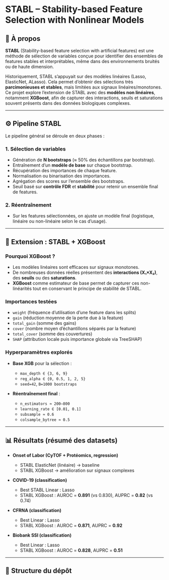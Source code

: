 # STABL – Stability-based Feature Selection with Nonlinear Models

## 📌 À propos

**STABL** (Stability-based feature selection with artificial features) est une méthode de sélection de variables conçue pour identifier des ensembles de features stables et interprétables, même dans des environnements bruités ou de haute dimension.  

Historiquement, STABL s’appuyait sur des modèles linéaires (Lasso, ElasticNet, ALasso). Cela permet d’obtenir des sélections très **parcimonieuses et stables**, mais limitées aux signaux linéaires/monotones.  
Ce projet explore l’extension de STABL avec des **modèles non linéaires**, notamment **XGBoost**, afin de capturer des interactions, seuils et saturations souvent présents dans des données biologiques complexes.

---

## ⚙️ Pipeline STABL

Le pipeline général se déroule en deux phases :

### 1. Sélection de variables
- Génération de **N bootstraps** (≈ 50% des échantillons par bootstrap).  
- Entraînement d’un **modèle de base** sur chaque bootstrap.  
- Récupération des importances de chaque feature.  
- Normalisation ou binarisation des importances.  
- Agrégation des scores sur l’ensemble des bootstraps.  
- Seuil basé sur **contrôle FDR** et **stabilité** pour retenir un ensemble final de features.

### 2. Réentraînement
- Sur les features sélectionnées, on ajuste un modèle final (logistique, linéaire ou non-linéaire selon le cas d’usage).

---

## 🚀 Extension : STABL + XGBoost

### Pourquoi XGBoost ?
- Les modèles linéaires sont efficaces sur signaux monotones.  
- De nombreuses données réelles présentent des **interactions (X₁×X₂)**, des **seuils** ou des **saturations**.  
- **XGBoost** comme estimateur de base permet de capturer ces non-linéarités tout en conservant le principe de stabilité de STABL.

### Importances testées
- `weight` (fréquence d’utilisation d’une feature dans les splits)  
- `gain` (réduction moyenne de la perte due à la feature)  
- `total_gain` (somme des gains)  
- `cover` (nombre moyen d’échantillons séparés par la feature)  
- `total_cover` (somme des couvertures)  
- `SHAP` (attribution locale puis importance globale via TreeSHAP)

### Hyperparamètres explorés
- **Base XGB** pour la sélection :  
  - `max_depth ∈ {3, 6, 9}`  
  - `reg_alpha ∈ {0, 0.5, 1, 2, 5}`  
  - `seed=42`, `B=1000 bootstraps`  

- **Réentraînement final** :  
  - `n_estimators ≈ 200–800`  
  - `learning_rate ∈ [0.01, 0.1]`  
  - `subsample ≈ 0.6`  
  - `colsample_bytree ≈ 0.5`

---

## 📊 Résultats (résumé des datasets)

- **Onset of Labor (CyTOF + Protéomics, regression)**  
  - STABL ElasticNet (linéaire) → baseline  
  - STABL XGBoost → amélioration sur signaux complexes  

- **COVID-19 (classification)**  
  - Best STABL Linear : Lasso  
  - STABL XGBoost : AUROC = **0.891** (vs 0.830), AUPRC = **0.82** (vs 0.74)  

- **CFRNA (classification)**  
  - Best Linear : Lasso  
  - STABL XGBoost : AUROC = **0.871**, AUPRC = **0.92**  

- **Biobank SSI (classification)**  
  - Best Linear : Lasso  
  - STABL XGBoost : AUROC = **0.828**, AUPRC = **0.51**  

---

## 📂 Structure du dépôt

